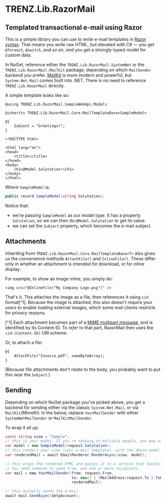 # TRENZ.Lib.RazorMail
## Templated transactional e-mail using Razor

This is a simple library you can use to write e-mail templates in [Razor syntax](https://learn.microsoft.com/en-us/aspnet/core/mvc/views/razor). That means you write raw HTML,
but elevated with C# — you get `@foreach`, `@switch`, and so on, _and_ you get a strongly-typed model for custom data.

In NuGet, reference either the `TRENZ.Lib.RazorMail.SystemNet` or the `TRENZ.Lib.RazorMail.MailKit` package, depending
on which `MailSender` backend you prefer. [MailKit](https://github.com/jstedfast/MailKit) is more modern and powerful,
but `System.Net.Mail` comes built into .NET. There is no need to reference `TRENZ.Lib.RazorMail` directly.

A simple template looks like so:

```cshtml
@using TRENZ.Lib.RazorMail.SampleWebApi.Models

@inherits TRENZ.Lib.RazorMail.Core.MailTemplateBase<SampleModel>

@{
    Subject = "Greetings!";
}

<!DOCTYPE html>

<html lang="en">
<head>
    <title></title>
</head>
<body>
    <h1>@Model.Salutation!</h1>
</body>
</html>
```

Where `SampleModel` is:

```csharp
public record SampleModel(string Salutation);
```

Notice that:

* we're passing `SampleModel` as our model type. It has a property `Salutation`, so we can then do `@Model.Salutation` to get its value.
* we can set the `Subject` property, which becomes the e-mail subject.

## Attachments

Inheriting from `TRENZ.Lib.RazorMail.Core.MailTemplateBase<T>` also gives us the convenience methods `AttachFile()` and
`InlineFile()`. These differ only in whether an attachment is intended for download, or for inline display.

For example, to show an image inline, you simply do:

```cshtml
<img src="@InlineFile("My Company Logo.png")" />
```

That's it. This attaches the image as a file, then references it using `cid` format[^1].
Because the image is attached, this also doesn't require your users to enable
loading external images, which some mail clients restricts for privacy reasons.

[^1] Each attachment becomes part of a [MIME multipart message](https://en.wikipedia.org/wiki/MIME#Multipart_messages),
and is identified by its Content-ID. To _refer_ to that part, RazorMail then
uses the `cid:(Content-ID)` URI scheme.

Or, to attach a file:

```cshtml
@{
    AttachFile("Invoice.pdf", someByteArray);
}
```

(Because file attachments don't relate to the body, you probably want to put this near the `Subject`.)

## Sending

Depending on which NuGet package you've picked above, you get a backend for sending either via the classic
`System.Net.Mail`, or via `MailKit`/MimeKit. In the below, replace `YourMailSender` with either `SystemNetMailSender` or
`MailKitMailSender`.

To wrap it all up:

```csharp
const string view = "Sample";
// this is your model. If you're sending to multiple people, you may want to customize this per person.
var model = new SampleModel(request.Salutation);
// this renders your view (your e-mail template), with the above model as an argument).
var renderedMail = await EmailRenderer.RenderAsync(view, model);

// this wraps the rendered HTML and passes it to a service that handles sending.
// You need someone to send from, and one or more recipients.
var mail = new YourMailSender(from: request.From,
                              to: new[] { (MailAddress)request.To }.ToList(),
                              renderedMail);

// this actually sends the e-mail
await mail.SendAsync(SmtpAccount);
```
